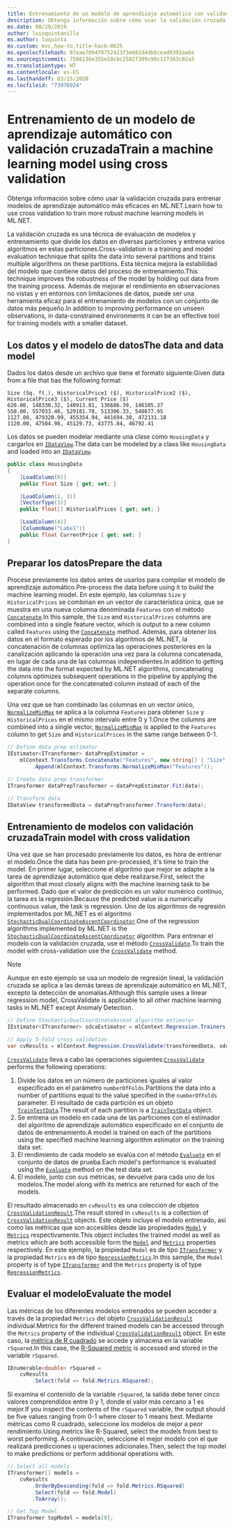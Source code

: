 ```yaml
---
title: Entrenamiento de un modelo de aprendizaje automático con validación cruzada
description: Obtenga información sobre cómo usar la validación cruzada para compilar modelos de aprendizaje automático más eficaces en ML.NET. La validación cruzada es una técnica de evaluación de modelos y entrenamiento que divide los datos en diversas particiones y entrena varios algoritmos en estas particiones.
ms.date: 08/29/2019
author: luisquintanilla
ms.author: luquinta
ms.custom: mvc,how-to,title-hack-0625
ms.openlocfilehash: 87eae789478752423f3e682d4db6cead0391aa6e
ms.sourcegitcommit: 7588136e355e10cbc2582f389c90c127363c02a5
ms.translationtype: HT
ms.contentlocale: es-ES
ms.lasthandoff: 03/15/2020
ms.locfileid: "73976924"
---
```

# <a name="train-a-machine-learning-model-using-cross-validation"></a><span data-ttu-id="85943-104">Entrenamiento de un modelo de aprendizaje automático con validación cruzada</span><span class="sxs-lookup"><span data-stu-id="85943-104">Train a machine learning model using cross validation</span></span>

<span data-ttu-id="85943-105">Obtenga información sobre cómo usar la validación cruzada para entrenar modelos de aprendizaje automático más eficaces en ML.NET.</span><span class="sxs-lookup"><span data-stu-id="85943-105">Learn how to use cross validation to train more robust machine learning models in ML.NET.</span></span>

<span data-ttu-id="85943-106">La validación cruzada es una técnica de evaluación de modelos y entrenamiento que divide los datos en diversas particiones y entrena varios algoritmos en estas particiones.</span><span class="sxs-lookup"><span data-stu-id="85943-106">Cross-validation is a training and model evaluation technique that splits the data into several partitions and trains multiple algorithms on these partitions.</span></span> <span data-ttu-id="85943-107">Esta técnica mejora la estabilidad del modelo que contiene datos del proceso de entrenamiento.</span><span class="sxs-lookup"><span data-stu-id="85943-107">This technique improves the robustness of the model by holding out data from the training process.</span></span> <span data-ttu-id="85943-108">Además de mejorar el rendimiento en observaciones no vistas y en entornos con limitaciones de datos, puede ser una herramienta eficaz para el entrenamiento de modelos con un conjunto de datos más pequeño.</span><span class="sxs-lookup"><span data-stu-id="85943-108">In addition to improving performance on unseen observations, in data-constrained environments it can be an effective tool for training models with a smaller dataset.</span></span>

## <a name="the-data-and-data-model"></a><span data-ttu-id="85943-109">Los datos y el modelo de datos</span><span class="sxs-lookup"><span data-stu-id="85943-109">The data and data model</span></span>

<span data-ttu-id="85943-110">Dados los datos desde un archivo que tiene el formato siguiente:</span><span class="sxs-lookup"><span data-stu-id="85943-110">Given data from a file that has the following format:</span></span>

```text
Size (Sq. ft.), HistoricalPrice1 ($), HistoricalPrice2 ($), HistoricalPrice3 ($), Current Price ($)
620.00, 148330.32, 140913.81, 136686.39, 146105.37
550.00, 557033.46, 529181.78, 513306.33, 548677.95
1127.00, 479320.99, 455354.94, 441694.30, 472131.18
1120.00, 47504.98, 45129.73, 43775.84, 46792.41
```

<span data-ttu-id="85943-111">Los datos se pueden modelar mediante una clase como `HousingData` y cargarlos en [`IDataView`](xref:Microsoft.ML.IDataView).</span><span class="sxs-lookup"><span data-stu-id="85943-111">The data can be modeled by a class like `HousingData` and loaded into an [`IDataView`](xref:Microsoft.ML.IDataView).</span></span>

```csharp
public class HousingData
{
    [LoadColumn(0)]
    public float Size { get; set; }

    [LoadColumn(1, 3)]
    [VectorType(3)]
    public float[] HistoricalPrices { get; set; }

    [LoadColumn(4)]
    [ColumnName("Label")]
    public float CurrentPrice { get; set; }
}
```

## <a name="prepare-the-data"></a><span data-ttu-id="85943-112">Preparar los datos</span><span class="sxs-lookup"><span data-stu-id="85943-112">Prepare the data</span></span>

<span data-ttu-id="85943-113">Procese previamente los datos antes de usarlos para compilar el modelo de aprendizaje automático.</span><span class="sxs-lookup"><span data-stu-id="85943-113">Pre-process the data before using it to build the machine learning model.</span></span> <span data-ttu-id="85943-114">En este ejemplo, las columnas `Size` y `HistoricalPrices` se combinan en un vector de característica única, que se muestra en una nueva columna denominada `Features` con el método [`Concatenate`](xref:Microsoft.ML.TransformExtensionsCatalog.Concatenate*).</span><span class="sxs-lookup"><span data-stu-id="85943-114">In this sample, the `Size` and `HistoricalPrices` columns are combined into a single feature vector,  which is output to a new column called `Features` using the [`Concatenate`](xref:Microsoft.ML.TransformExtensionsCatalog.Concatenate*) method.</span></span> <span data-ttu-id="85943-115">Además, para obtener los datos en el formato esperado por los algoritmos de ML.NET, la concatenación de columnas optimiza las operaciones posteriores en la canalización aplicando la operación una vez para la columna concatenada, en lugar de cada una de las columnas independientes.</span><span class="sxs-lookup"><span data-stu-id="85943-115">In addition to getting the data into the format expected by ML.NET algorithms, concatenating columns optimizes subsequent operations in the pipeline by applying the operation once for the concatenated column instead of each of the separate columns.</span></span>

<span data-ttu-id="85943-116">Una vez que se han combinado las columnas en un vector único, [`NormalizeMinMax`](xref:Microsoft.ML.NormalizationCatalog.NormalizeMinMax*) se aplica a la columna `Features` para obtener `Size` y `HistoricalPrices` en el mismo intervalo entre 0 y 1.</span><span class="sxs-lookup"><span data-stu-id="85943-116">Once the columns are combined into a single vector, [`NormalizeMinMax`](xref:Microsoft.ML.NormalizationCatalog.NormalizeMinMax*) is applied to the `Features` column to get `Size` and `HistoricalPrices` in the same range between 0-1.</span></span>

```csharp
// Define data prep estimator
IEstimator<ITransformer> dataPrepEstimator =
    mlContext.Transforms.Concatenate("Features", new string[] { "Size", "HistoricalPrices" })
        .Append(mlContext.Transforms.NormalizeMinMax("Features"));

// Create data prep transformer
ITransformer dataPrepTransformer = dataPrepEstimator.Fit(data);

// Transform data
IDataView transformedData = dataPrepTransformer.Transform(data);
```

## <a name="train-model-with-cross-validation"></a><span data-ttu-id="85943-117">Entrenamiento de modelos con validación cruzada</span><span class="sxs-lookup"><span data-stu-id="85943-117">Train model with cross validation</span></span>

<span data-ttu-id="85943-118">Una vez que se han procesado previamente los datos, es hora de entrenar el modelo.</span><span class="sxs-lookup"><span data-stu-id="85943-118">Once the data has been pre-processed, it's time to train the model.</span></span> <span data-ttu-id="85943-119">En primer lugar, seleccione el algoritmo que mejor se adapte a la tarea de aprendizaje automático que debe realizarse.</span><span class="sxs-lookup"><span data-stu-id="85943-119">First, select the algorithm that most closely aligns with the machine learning task to be performed.</span></span> <span data-ttu-id="85943-120">Dado que el valor de predicción es un valor numérico continuo, la tarea es la regresión.</span><span class="sxs-lookup"><span data-stu-id="85943-120">Because the predicted value is a numerically continuous value, the task is regression.</span></span> <span data-ttu-id="85943-121">Uno de los algoritmos de regresión implementados por ML.NET es el algoritmo [`StochasticDualCoordinateAscentCoordinator`](xref:Microsoft.ML.Trainers.SdcaRegressionTrainer).</span><span class="sxs-lookup"><span data-stu-id="85943-121">One of the regression algorithms implemented by ML.NET is the [`StochasticDualCoordinateAscentCoordinator`](xref:Microsoft.ML.Trainers.SdcaRegressionTrainer) algorithm.</span></span> <span data-ttu-id="85943-122">Para entrenar el modelo con la validación cruzada, use el método [`CrossValidate`](xref:Microsoft.ML.RegressionCatalog.CrossValidate*).</span><span class="sxs-lookup"><span data-stu-id="85943-122">To train the model with cross-validation use the [`CrossValidate`](xref:Microsoft.ML.RegressionCatalog.CrossValidate*) method.</span></span>

> [!NOTE]
> <span data-ttu-id="85943-123">Aunque en este ejemplo se usa un modelo de regresión lineal, la validación cruzada se aplica a las demás tareas de aprendizaje automático en ML.NET, excepto la detección de anomalías.</span><span class="sxs-lookup"><span data-stu-id="85943-123">Although this sample uses a linear regression model, CrossValidate is applicable to all other machine learning tasks in ML.NET except Anomaly Detection.</span></span>

```csharp
// Define StochasticDualCoordinateAscent algorithm estimator
IEstimator<ITransformer> sdcaEstimator = mlContext.Regression.Trainers.Sdca();

// Apply 5-fold cross validation
var cvResults = mlContext.Regression.CrossValidate(transformedData, sdcaEstimator, numberOfFolds: 5);
```

<span data-ttu-id="85943-124">[`CrossValidate`](xref:Microsoft.ML.RegressionCatalog.CrossValidate*) lleva a cabo las operaciones siguientes:</span><span class="sxs-lookup"><span data-stu-id="85943-124">[`CrossValidate`](xref:Microsoft.ML.RegressionCatalog.CrossValidate*) performs the following operations:</span></span>

1. <span data-ttu-id="85943-125">Divide los datos en un número de particiones iguales al valor especificado en el parámetro `numberOfFolds`.</span><span class="sxs-lookup"><span data-stu-id="85943-125">Partitions the data into a number of partitions equal to the value specified in the `numberOfFolds` parameter.</span></span> <span data-ttu-id="85943-126">El resultado de cada partición es un objeto [`TrainTestData`](xref:Microsoft.ML.DataOperationsCatalog.TrainTestData).</span><span class="sxs-lookup"><span data-stu-id="85943-126">The result of each partition is a [`TrainTestData`](xref:Microsoft.ML.DataOperationsCatalog.TrainTestData) object.</span></span>
1. <span data-ttu-id="85943-127">Se entrena un modelo en cada una de las particiones con el estimador del algoritmo de aprendizaje automático especificado en el conjunto de datos de entrenamiento.</span><span class="sxs-lookup"><span data-stu-id="85943-127">A model is trained on each of the partitions using the specified machine learning algorithm estimator on the training data set.</span></span>
1. <span data-ttu-id="85943-128">El rendimiento de cada modelo se evalúa con el método [`Evaluate`](xref:Microsoft.ML.RegressionCatalog.Evaluate*) en el conjunto de datos de prueba.</span><span class="sxs-lookup"><span data-stu-id="85943-128">Each model's performance is evaluated using the [`Evaluate`](xref:Microsoft.ML.RegressionCatalog.Evaluate*) method on the test data set.</span></span>
1. <span data-ttu-id="85943-129">El modelo, junto con sus métricas, se devuelve para cada uno de los modelos.</span><span class="sxs-lookup"><span data-stu-id="85943-129">The model along with its metrics are returned for each of the models.</span></span>

<span data-ttu-id="85943-130">El resultado almacenado en `cvResults` es una colección de objetos [`CrossValidationResult`](xref:Microsoft.ML.TrainCatalogBase.CrossValidationResult%601).</span><span class="sxs-lookup"><span data-stu-id="85943-130">The result stored in `cvResults` is a collection of [`CrossValidationResult`](xref:Microsoft.ML.TrainCatalogBase.CrossValidationResult%601) objects.</span></span> <span data-ttu-id="85943-131">Este objeto incluye el modelo entrenado, así como las métricas que son accesibles desde las propiedades [`Model`](xref:Microsoft.ML.TrainCatalogBase.CrossValidationResult%601.Model) y [`Metrics`](xref:Microsoft.ML.TrainCatalogBase.CrossValidationResult%601.Metrics) respectivamente.</span><span class="sxs-lookup"><span data-stu-id="85943-131">This object includes the trained model as well as metrics which are both accessible form the [`Model`](xref:Microsoft.ML.TrainCatalogBase.CrossValidationResult%601.Model) and [`Metrics`](xref:Microsoft.ML.TrainCatalogBase.CrossValidationResult%601.Metrics) properties respectively.</span></span> <span data-ttu-id="85943-132">En este ejemplo, la propiedad `Model` es de tipo [`ITransformer`](xref:Microsoft.ML.ITransformer) y la propiedad `Metrics` es de tipo [`RegressionMetrics`](xref:Microsoft.ML.Data.RegressionMetrics).</span><span class="sxs-lookup"><span data-stu-id="85943-132">In this sample, the `Model` property is of type [`ITransformer`](xref:Microsoft.ML.ITransformer) and the `Metrics` property is of type [`RegressionMetrics`](xref:Microsoft.ML.Data.RegressionMetrics).</span></span>

## <a name="evaluate-the-model"></a><span data-ttu-id="85943-133">Evaluar el modelo</span><span class="sxs-lookup"><span data-stu-id="85943-133">Evaluate the model</span></span>

<span data-ttu-id="85943-134">Las métricas de los diferentes modelos entrenados se pueden acceder a través de la propiedad `Metrics` del objeto [`CrossValidationResult`](xref:Microsoft.ML.TrainCatalogBase.CrossValidationResult%601) individual.</span><span class="sxs-lookup"><span data-stu-id="85943-134">Metrics for the different trained models can be accessed through the `Metrics` property of the individual [`CrossValidationResult`](xref:Microsoft.ML.TrainCatalogBase.CrossValidationResult%601) object.</span></span> <span data-ttu-id="85943-135">En este caso, la [métrica de R cuadrado](https://en.wikipedia.org/wiki/Coefficient_of_determination) se accede y almacena en la variable `rSquared`.</span><span class="sxs-lookup"><span data-stu-id="85943-135">In this case, the [R-Squared metric](https://en.wikipedia.org/wiki/Coefficient_of_determination) is accessed and stored in the variable `rSquared`.</span></span>

```csharp
IEnumerable<double> rSquared =
    cvResults
        .Select(fold => fold.Metrics.RSquared);
```

<span data-ttu-id="85943-136">Si examina el contenido de la variable `rSquared`, la salida debe tener cinco valores comprendidos entre 0 y 1, donde el valor más cercano a 1 es mejor.</span><span class="sxs-lookup"><span data-stu-id="85943-136">If you inspect the contents of the `rSquared` variable, the output should be five values ranging from 0-1 where closer to 1 means best.</span></span> <span data-ttu-id="85943-137">Mediante métricas como R cuadrado, seleccione los modelos de mejor a peor rendimiento.</span><span class="sxs-lookup"><span data-stu-id="85943-137">Using metrics like R-Squared, select the models from best to worst performing.</span></span> <span data-ttu-id="85943-138">A continuación, seleccione el mejor modelo con el que realizará predicciones u operaciones adicionales.</span><span class="sxs-lookup"><span data-stu-id="85943-138">Then, select the top model to make predictions or perform additional operations with.</span></span>

```csharp
// Select all models
ITransformer[] models =
    cvResults
        .OrderByDescending(fold => fold.Metrics.RSquared)
        .Select(fold => fold.Model)
        .ToArray();

// Get Top Model
ITransformer topModel = models[0];
```
